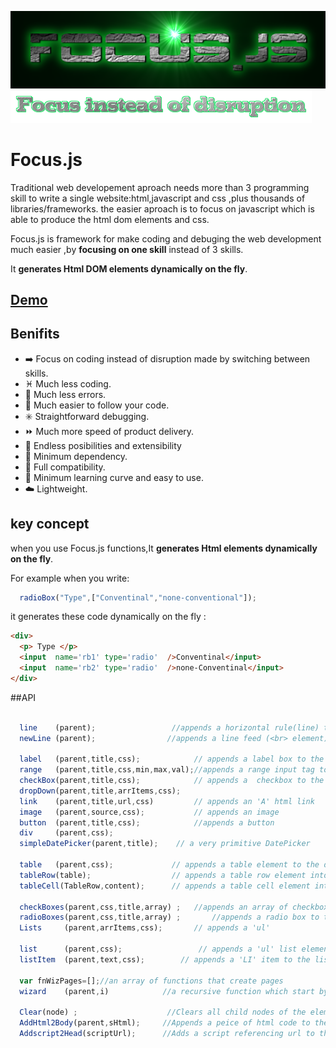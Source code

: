 ![FOCUS.JS](https://github.com/nhab/Focus/raw/master/Focus-logo.png "Focus.Js")
![]( https://github.com/nhab/Focus/blob/master/moto.png?raw=true "")

# Focus.js
Traditional web developement aproach needs more than 3 programming skill to write a single website:html,javascript
and css ,plus thousands of libraries/frameworks.
the easier aproach is to focus on javascript which is able to produce the html dom elements and css.

Focus.js is framework for make coding and debuging the web development much easier ,by **focusing on one skill** instead of 3 skills.

It **generates Html DOM elements dynamically on the fly**.
## [**Demo**](https://dl.dropboxusercontent.com/u/68089598/projs/Focus/demo.html "Demo")

## Benifits
  - :arrow_right: Focus on coding instead of disruption made by switching between skills.
  - :pisces: Much less coding.
  - :no_mobile_phones: Much less errors.
  - :repeat: Much easier to follow your code.
  - :eight_spoked_asterisk: Straightforward debugging.
  - :fast_forward: Much more speed of product delivery.
  - :diamond_shape_with_a_dot_inside: Endless posibilities and extensibility
  - :do_not_litter: Minimum dependency.
  - :closed_lock_with_key: Full compatibility.
  - :eyes: Minimum learning curve and easy to use.
  - :cloud: Lightweight.
  
## key concept
when you use Focus.js functions,It **generates Html elements dynamically on the fly**.

For example when you write:
```javascript
  radioBox("Type",["Conventinal","none-conventional"]);
```

it generates these code dynamically on the fly :
```html
<div>
  <p> Type </p>
  <input  name='rb1' type='radio'  />Conventinal</input>
  <input  name='rb2' type='radio'  />none-Conventinal</input>
</div>
```

##API
```javascript
  
  line    (parent);                 //appends a horizontal rule(line) to the document 
  newLine (parent);                //appends a line feed (<br> element) to the parent
  
  label   (parent,title,css);            // appends a label box to the document with specified title and style sheet
  range   (parent,title,css,min,max,val);//appends a range input tag to the document with specified arguments
  checkBox(parent,title,css);            // appends a  checkbox to the document  with the specifed title and elements
  dropDown(parent,title,arrItems,css);
  link    (parent,title,url,css)         // appends an 'A' html link 
  image   (parent,source,css);           // appends an image
  button  (parent,title,css);            //appends a button
  div     (parent,css);
  simpleDatePicker(parent,title);    // a very primitive DatePicker
  
  table   (parent,css);             // appends a table element to the document and returns it.
  tableRow(table);                  // appends a table row element into the specified table.
  tableCell(TableRow,content);      // appends a table cell element into specified table row element.
  
  checkBoxes(parent,css,title,array) ;   //appends an array of checkboxes to the document  with the specifed title and elements
  radioBoxes(parent,css,title,array) ;       //appends a radio box to the document with the specifed title and elements  
  Lists     (parent,arrItems,css);       // appends a 'ul' 
  
  list      (parent,css);                 // appends a 'ul' list element
  listItem  (parent,text,css);        // appends a 'LI' item to the list
  
  var fnWizPages=[];//an array of functions that create pages
  wizard    (parent,i)            //a recursive function which start by calling to wizard(parent,0) onload.it uses fnWizPages
  
  Clear(node) ;                    //Clears all child nodes of the element
  AddHtml2Body(parent,sHtml);     //Appends a peice of html code to the document.body 
  Addscript2Head(scriptUrl);      //Adds a script referencing url to the Head of current HTML
```
